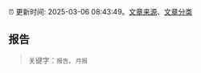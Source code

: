 :alarm_clock: 更新时间: 2025-03-06 08:43:49。[文章来源](/README.md)、[文章分类](/TAGS.md)

## 报告


> 关键字：`报告`、`月报`



